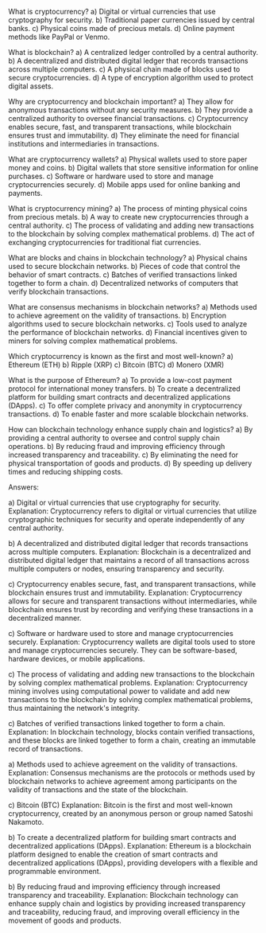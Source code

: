 What is cryptocurrency?
a) Digital or virtual currencies that use cryptography for security.
b) Traditional paper currencies issued by central banks.
c) Physical coins made of precious metals.
d) Online payment methods like PayPal or Venmo.

What is blockchain?
a) A centralized ledger controlled by a central authority.
b) A decentralized and distributed digital ledger that records transactions across multiple computers.
c) A physical chain made of blocks used to secure cryptocurrencies.
d) A type of encryption algorithm used to protect digital assets.

Why are cryptocurrency and blockchain important?
a) They allow for anonymous transactions without any security measures.
b) They provide a centralized authority to oversee financial transactions.
c) Cryptocurrency enables secure, fast, and transparent transactions, while blockchain ensures trust and immutability.
d) They eliminate the need for financial institutions and intermediaries in transactions.

What are cryptocurrency wallets?
a) Physical wallets used to store paper money and coins.
b) Digital wallets that store sensitive information for online purchases.
c) Software or hardware used to store and manage cryptocurrencies securely.
d) Mobile apps used for online banking and payments.

What is cryptocurrency mining?
a) The process of minting physical coins from precious metals.
b) A way to create new cryptocurrencies through a central authority.
c) The process of validating and adding new transactions to the blockchain by solving complex mathematical problems.
d) The act of exchanging cryptocurrencies for traditional fiat currencies.

What are blocks and chains in blockchain technology?
a) Physical chains used to secure blockchain networks.
b) Pieces of code that control the behavior of smart contracts.
c) Batches of verified transactions linked together to form a chain.
d) Decentralized networks of computers that verify blockchain transactions.

What are consensus mechanisms in blockchain networks?
a) Methods used to achieve agreement on the validity of transactions.
b) Encryption algorithms used to secure blockchain networks.
c) Tools used to analyze the performance of blockchain networks.
d) Financial incentives given to miners for solving complex mathematical problems.

Which cryptocurrency is known as the first and most well-known?
a) Ethereum (ETH)
b) Ripple (XRP)
c) Bitcoin (BTC)
d) Monero (XMR)

What is the purpose of Ethereum?
a) To provide a low-cost payment protocol for international money transfers.
b) To create a decentralized platform for building smart contracts and decentralized applications (DApps).
c) To offer complete privacy and anonymity in cryptocurrency transactions.
d) To enable faster and more scalable blockchain networks.

How can blockchain technology enhance supply chain and logistics?
a) By providing a central authority to oversee and control supply chain operations.
b) By reducing fraud and improving efficiency through increased transparency and traceability.
c) By eliminating the need for physical transportation of goods and products.
d) By speeding up delivery times and reducing shipping costs.

Answers:

a) Digital or virtual currencies that use cryptography for security.
Explanation: Cryptocurrency refers to digital or virtual currencies that utilize cryptographic techniques for security and operate independently of any central authority.

b) A decentralized and distributed digital ledger that records transactions across multiple computers.
Explanation: Blockchain is a decentralized and distributed digital ledger that maintains a record of all transactions across multiple computers or nodes, ensuring transparency and security.

c) Cryptocurrency enables secure, fast, and transparent transactions, while blockchain ensures trust and immutability.
Explanation: Cryptocurrency allows for secure and transparent transactions without intermediaries, while blockchain ensures trust by recording and verifying these transactions in a decentralized manner.

c) Software or hardware used to store and manage cryptocurrencies securely.
Explanation: Cryptocurrency wallets are digital tools used to store and manage cryptocurrencies securely. They can be software-based, hardware devices, or mobile applications.

c) The process of validating and adding new transactions to the blockchain by solving complex mathematical problems.
Explanation: Cryptocurrency mining involves using computational power to validate and add new transactions to the blockchain by solving complex mathematical problems, thus maintaining the network's integrity.

c) Batches of verified transactions linked together to form a chain.
Explanation: In blockchain technology, blocks contain verified transactions, and these blocks are linked together to form a chain, creating an immutable record of transactions.

a) Methods used to achieve agreement on the validity of transactions.
Explanation: Consensus mechanisms are the protocols or methods used by blockchain networks to achieve agreement among participants on the validity of transactions and the state of the blockchain.

c) Bitcoin (BTC)
Explanation: Bitcoin is the first and most well-known cryptocurrency, created by an anonymous person or group named Satoshi Nakamoto.

b) To create a decentralized platform for building smart contracts and decentralized applications (DApps).
Explanation: Ethereum is a blockchain platform designed to enable the creation of smart contracts and decentralized applications (DApps), providing developers with a flexible and programmable environment.

b) By reducing fraud and improving efficiency through increased transparency and traceability.
Explanation: Blockchain technology can enhance supply chain and logistics by providing increased transparency and traceability, reducing fraud, and improving overall efficiency in the movement of goods and products.
